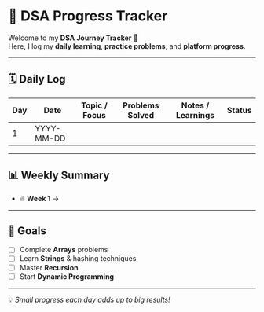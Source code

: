 # 📅 DSA Progress Tracker

Welcome to my **DSA Journey Tracker** 🚀  
Here, I log my **daily learning**, **practice problems**, and **platform progress**.

---

## 🗓️ Daily Log

| Day | Date       | Topic / Focus      | Problems Solved | Notes / Learnings | Status |
|-----|------------|--------------------|-----------------|-------------------|--------|
| 1   | YYYY-MM-DD |       |             |  |  |

---

## 📊 Weekly Summary

- 🔥 **Week 1** →  

---

## 🎯 Goals

- [ ] Complete **Arrays** problems  
- [ ] Learn **Strings** & hashing techniques  
- [ ] Master **Recursion**  
- [ ] Start **Dynamic Programming**  

---

💡 *Small progress each day adds up to big results!*  
